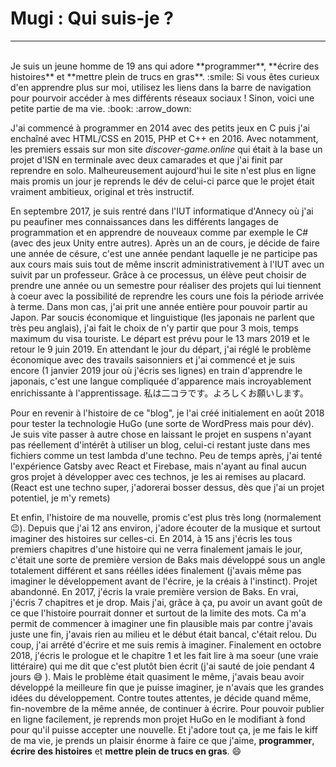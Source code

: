 ﻿<h1>Mugi : Qui suis-je ?</h1>

----
<br>
Je suis un jeune homme de 19 ans qui adore **programmer**, **écrire des histoires** et **mettre plein de trucs en gras**. :smile: Si vous êtes curieux d'en apprendre plus sur moi, utilisez les liens dans la barre de navigation pour pourvoir accéder à mes différents réseaux sociaux ! Sinon, voici une petite partie de ma vie. :book: :arrow_down:

J'ai commencé à programmer en 2014 avec des petits jeux en C puis j'ai enchaîné avec HTML/CSS en 2015, PHP et C++ en 2016. Avec notamment, les premiers essais sur mon site _discover-game.online_ qui était à la base un projet d'ISN en terminale avec deux camarades et que j'ai finit par reprendre en solo. Malheureusement aujourd'hui le site n'est plus en ligne mais promis un jour je reprends le dév de celui-ci parce que le projet était vraiment ambitieux, original et très instructif.

En septembre 2017, je suis rentré dans l'IUT informatique d'Annecy où j'ai pu peaufiner mes connaissances dans les différents langages de programmation et en apprendre de nouveaux comme par exemple le C# (avec des jeux Unity entre autres). Après un an de cours, je décide de faire une année de césure, c'est une année pendant laquelle je ne participe pas aux cours mais suis tout de même inscrit administrativement à l'IUT avec un suivit par un professeur. Grâce à ce processus, un élève peut choisir de prendre une année ou un semestre pour réaliser des projets qui lui tiennent à coeur avec la possibilité de reprendre les cours une fois la période arrivée à terme. Dans mon cas, j'ai prit une année entière pour pouvoir partir au Japon. Par soucis économique et linguistique (les japonais ne parlent que très peu anglais), j'ai fait le choix de n'y partir que pour 3 mois, temps maximum du visa touriste. Le départ est prévu pour le 13 mars 2019 et le retour le 9 juin 2019. En attendant le jour du départ, j'ai réglé le problème économique avec des travails saisonniers et j'ai commencé et je suis encore (1 janvier 2019 jour où j'écris ses lignes) en train d'apprendre le japonais, c'est une langue compliquée d'apparence mais incroyablement enrichissante à l'apprentissage. 私は二コラです。よろしくお願いします。

Pour en revenir à l'histoire de ce "blog", je l'ai créé initialement en août 2018 pour tester la technologie HuGo (une sorte de WordPress mais pour dév). Je suis vite passer à autre chose en laissant le projet en suspens n'ayant pas réellement d'intérêt à utiliser un blog, celui-ci restant juste dans mes fichiers comme un test lambda d'une techno. Peu de temps après, j'ai tenté l'expérience Gatsby avec React et Firebase, mais n'ayant au final aucun gros projet à développer avec ces technos, je les ai remises au placard. (React est une techno super, j'adorerai bosser dessus, dès que j'ai un projet potentiel, je m'y remets)

Et enfin, l'histoire de ma nouvelle, promis c'est plus très long (normalement :wink:). Depuis que j'ai 12 ans environ, j'adore écouter de la musique et surtout imaginer des histoires sur celles-ci. En 2014, à 15 ans j'écris les tous premiers chapitres d'une histoire qui ne verra finalement jamais le jour, c'était une sorte de première version de Baks mais développé sous un angle totalement différent et sans réélles idées finalement (j'avais même pas imaginer le développement avant de l'écrire, je la créais à l'instinct). Projet abandonné. En 2017, j'écris la vraie première version de Baks. En vrai, j'écris 7 chapitres et je drop. Mais j'ai, grâce à ça, pu avoir un avant goût de ce que l'histoire pourrait donner et surtout de la limite des mots. Ca m'a permit de commencer à imaginer une fin plausible mais par contre j'avais juste une fin, j'avais rien au milieu et le début était bancal, c'était relou. Du coup, j'ai arrêté d'écrire et me suis remis à imaginer. Finalement en octobre 2018, j'écris le prologue et le chapitre 1 et les fait lire à ma soeur (une vraie littéraire) qui me dit que c'est plutôt bien écrit (j'ai sauté de joie pendant 4 jours :sweat_smile: ). Mais le problème était quasiment le même, j'avais beau avoir développé la meilleure fin que je puisse imaginer, je n'avais que les grandes idées du développement. Contre toutes attentes, je décide quand même, fin-novembre de la même année, de continuer à écrire. Pour pouvoir publier en ligne facilement, je reprends mon projet HuGo en le modifiant à fond pour qu'il puisse accepter une nouvelle. Et j'adore tout ça, je me fais le kiff de ma vie, je prends un plaisir énorme à faire ce que j'aime, **programmer**, **écrire des histoires** et **mettre plein de trucs en gras**. :smile: